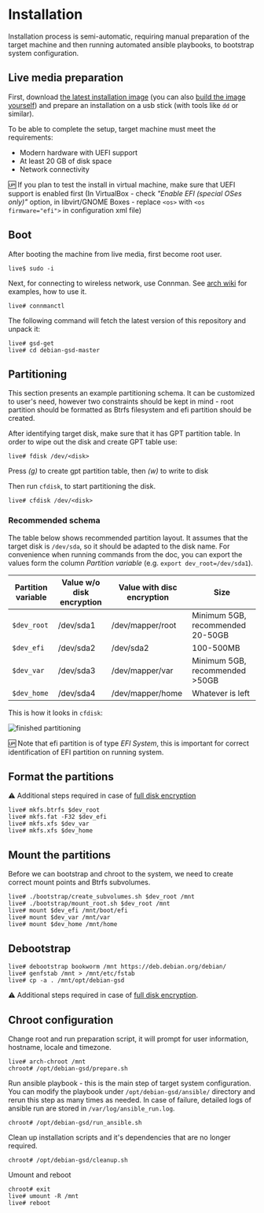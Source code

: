 # Installation

Installation process is semi-automatic, requiring manual preparation of the target machine and then running automated ansible playbooks, to bootstrap system configuration.

## Live media preparation

First, download [the latest installation image](https://github.com/mkrawiec/debian-gsd/releases) (you can also [build the image yourself](./building_liveiso.md)) and prepare an installation on a usb stick (with tools like `dd` or similar).

To be able to complete the setup, target machine must meet the requirements:

- Modern hardware with UEFI support
- At least 20 GB of disk space
- Network connectivity

🆙 If you plan to test the install in virtual machine, make sure that UEFI support is enabled first (In VirtualBox - check _"Enable EFI (special OSes only)"_ option, in libvirt/GNOME Boxes - replace `<os>` with `<os firmware="efi">` in configuration xml file)

## Boot

After booting the machine from live media, first become root user.

```
live$ sudo -i
```

Next, for connecting to wireless network, use Connman. See [arch wiki](https://wiki.archlinux.org/title/ConnMan#Usage) for examples, how to use it.

```
live# connmanctl
```

The following command will fetch the latest version of this repository and unpack it:

```
live# gsd-get
live# cd debian-gsd-master
```

## Partitioning

This section presents an example partitioning schema. It can be customized to user's need, however two constraints should be kept in mind - root partition should be formatted as Btrfs filesystem and efi partition should be created.

After identifying target disk, make sure that it has GPT partition table. In order to wipe out the disk and create GPT table use:

```
live# fdisk /dev/<disk>
```

Press _(g)_ to create gpt partition table, then _(w)_ to write to disk

Then run `cfdisk`, to start partitioning the disk.

```
live# cfdisk /dev/<disk>
```

### Recommended schema

The table below shows recommended partition layout. It assumes that the target disk is `/dev/sda`, so it should be adapted to the disk name. For convenience when running commands from the doc, you can export the values form the column _Partition variable_ (e.g. `export dev_root=/dev/sda1`).

| Partition variable | Value w/o disk encryption | Value with disc encryption | Size                             |
| ------------------ | ------------------------- | -------------------------- | -------------------------------- |
| `$dev_root`        | /dev/sda1                 | /dev/mapper/root           | Minimum 5GB, recommended 20-50GB |
| `$dev_efi`         | /dev/sda2                 | /dev/sda2                  | 100-500MB                        |
| `$dev_var`         | /dev/sda3                 | /dev/mapper/var            | Minimum 5GB, recommended >50GB   |
| `$dev_home`        | /dev/sda4                 | /dev/mapper/home           | Whatever is left                 |

This is how it looks in `cfdisk`:

![finished partitioning](https://user-images.githubusercontent.com/142805/189527491-30371b9c-1de1-48ec-81f2-2d5928e7da3c.png)

🆙 Note that efi partition is of type _EFI System_, this is important for correct identification of EFI partition on running system.

## Format the partitions

⚠️ Additional steps required in case of [full disk encryption](./disk_encryption.md)

```
live# mkfs.btrfs $dev_root
live# mkfs.fat -F32 $dev_efi
live# mkfs.xfs $dev_var
live# mkfs.xfs $dev_home
```

## Mount the partitions

Before we can bootstrap and chroot to the system, we need to create correct mount points and Btrfs subvolumes.

```
live# ./bootstrap/create_subvolumes.sh $dev_root /mnt
live# ./bootstrap/mount_root.sh $dev_root /mnt
live# mount $dev_efi /mnt/boot/efi
live# mount $dev_var /mnt/var
live# mount $dev_home /mnt/home
```

## Debootstrap

```
live# debootstrap bookworm /mnt https://deb.debian.org/debian/
live# genfstab /mnt > /mnt/etc/fstab
live# cp -a . /mnt/opt/debian-gsd
```

⚠️ Additional steps required in case of [full disk encryption](./disk_encryption.md).

## Chroot configuration

Change root and run preparation script, it will prompt for user information, hostname, locale and timezone.

```
live# arch-chroot /mnt
chroot# /opt/debian-gsd/prepare.sh
```

Run ansible playbook - this is the main step of target system configuration. You can modify the playbook under `/opt/debian-gsd/ansible/` directory and rerun this step as many times as needed. In case of failure, detailed logs of ansible run are stored in `/var/log/ansible_run.log`.

```
chroot# /opt/debian-gsd/run_ansible.sh
```

Clean up installation scripts and it's dependencies that are no longer required.

```
chroot# /opt/debian-gsd/cleanup.sh
```

Umount and reboot

```
chroot# exit
live# umount -R /mnt
live# reboot
```
